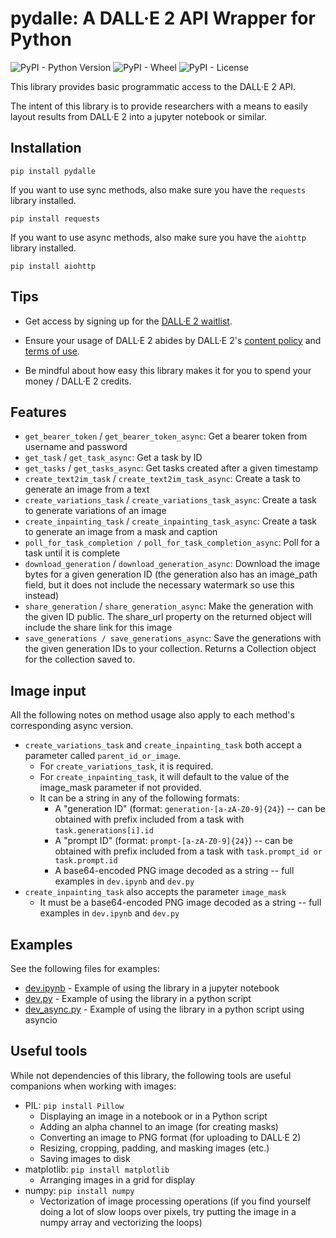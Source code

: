 # pydalle: A DALL·E 2 API Wrapper for Python

![PyPI - Python Version](https://img.shields.io/pypi/pyversions/pydalle)
![PyPI - Wheel](https://img.shields.io/pypi/wheel/pydalle)
![PyPI - License](https://img.shields.io/pypi/l/pydalle)

This library provides basic programmatic access to the DALL·E 2 API.

The intent of this library is to provide researchers with a means to easily layout
results from DALL·E 2 into a jupyter notebook or similar.

## Installation

    pip install pydalle

If you want to use sync methods, also make sure you have the `requests` library installed.

    pip install requests

If you want to use async methods, also make sure you have the `aiohttp` library installed.

    pip install aiohttp

## Tips

- Get access by signing up for the [DALL·E 2 waitlist][1].

- Ensure your usage of DALL·E 2 abides by DALL·E 2's [content policy][2] and [terms of use][3].

- Be mindful about how easy this library makes it for you to spend your money / DALL·E 2 credits.

## Features

- `get_bearer_token` / `get_bearer_token_async`: Get a bearer token from username and password
- `get_task` / `get_task_async`: Get a task by ID
- `get_tasks` / `get_tasks_async`: Get tasks created after a given timestamp
- `create_text2im_task` / `create_text2im_task_async`: Create a task to generate an image from a text
- `create_variations_task` / `create_variations_task_async`: Create a task to generate variations of an image
- `create_inpainting_task` / `create_inpainting_task_async`: Create a task to generate an image from a mask and caption
- `poll_for_task_completion /` `poll_for_task_completion_async`: Poll for a task until it is complete
- `download_generation` / `download_generation_async`: Download the image bytes for a given generation ID
  (the generation also has an image_path field, but it does not include the necessary watermark so use this instead)
- `share_generation` / `share_generation_async`: Make the generation with the given ID public. The share_url property on the returned object 
   will include the share link for this image
- `save_generations / save_generations_async`: Save the generations with the given generation IDs to your collection. Returns a
    Collection object for the collection saved to.

## Image input

All the following notes on method usage also apply to each method's corresponding async version.

- `create_variations_task` and `create_inpainting_task` both accept a parameter called `parent_id_or_image`.
    - For `create_variations_task`, it is required.
    - For `create_inpainting_task`, it will default to the value of the image_mask parameter if not provided.
    - It can be a string in any of the following formats:
        - A "generation ID" (format: `generation-[a-zA-Z0-9]{24}`) -- can be obtained with prefix included from a task
          with `task.generations[i].id`
        - A "prompt ID" (format: `prompt-[a-zA-Z0-9]{24}`) -- can be obtained with prefix included from a task
          with `task.prompt_id or task.prompt.id`
        - A base64-encoded PNG image decoded as a string -- full examples in `dev.ipynb` and `dev.py`
- `create_inpainting_task` also accepts the parameter `image_mask`
    - It must be a base64-encoded PNG image decoded as a string -- full examples in `dev.ipynb` and `dev.py`

## Examples

See the following files for examples:

- [dev.ipynb](./dev.ipynb) - Example of using the library in a jupyter notebook
- [dev.py](./dev.py) - Example of using the library in a python script
- [dev_async.py](./dev_async.py) - Example of using the library in a python script using asyncio

## Useful tools

While not dependencies of this library, the following tools are useful companions when working with images:

- PIL: `pip install Pillow`
    - Displaying an image in a notebook or in a Python script
    - Adding an alpha channel to an image (for creating masks)
    - Converting an image to PNG format (for uploading to DALL·E 2)
    - Resizing, cropping, padding, and masking images (etc.)
    - Saving images to disk
- matplotlib: `pip install matplotlib`
    - Arranging images in a grid for display
- numpy: `pip install numpy`
    - Vectorization of image processing operations
      (if you find yourself doing a lot of slow loops over pixels, try putting the image in a numpy array and
      vectorizing the loops)

[1]: https://labs.openai.com/waitlist

[2]: https://labs.openai.com/policies/content-policy

[3]: https://labs.openai.com/policies/terms
